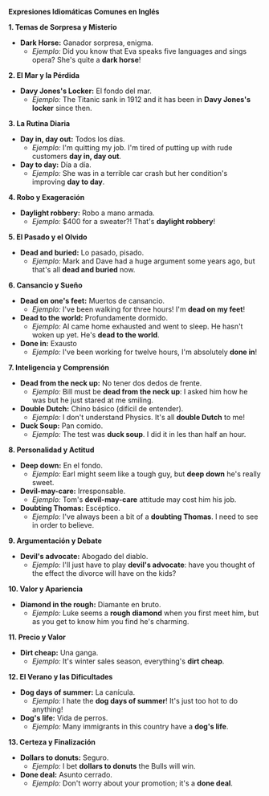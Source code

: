 

**Expresiones Idiomáticas Comunes en Inglés**

**1. Temas de Sorpresa y Misterio**

*   **Dark Horse:** Ganador sorpresa, enigma.
    *   *Ejemplo:* Did you know that Eva speaks five languages and sings opera? She's quite a **dark horse**!

**2. El Mar y la Pérdida**

*   **Davy Jones's Locker:** El fondo del mar.
    *   *Ejemplo:* The Titanic sank in 1912 and it has been in **Davy Jones's locker** since then.

**3. La Rutina Diaria**

*   **Day in, day out:** Todos los días.
    *   *Ejemplo:* I'm quitting my job. I'm tired of putting up with rude customers **day in, day out**.
*   **Day to day:** Día a día.
    *   *Ejemplo:* She was in a terrible car crash but her condition's improving **day to day**.

**4. Robo y Exageración**

*   **Daylight robbery:** Robo a mano armada.
    *   *Ejemplo:* $400 for a sweater?! That's **daylight robbery**!

**5. El Pasado y el Olvido**

*   **Dead and buried:** Lo pasado, pisado.
    *   *Ejemplo:* Mark and Dave had a huge argument some years ago, but that's all **dead and buried** now.

**6. Cansancio y Sueño**

*   **Dead on one's feet:** Muertos de cansancio.
    *   *Ejemplo:* I've been walking for three hours! I'm **dead on my feet**!
*   **Dead to the world:** Profundamente dormido.
    *   *Ejemplo:* Al came home exhausted and went to sleep. He hasn't woken up yet. He's **dead to the world**.
*   **Done in:** Exausto
    *   *Ejemplo:* I've been working for twelve hours, I'm absolutely **done in**!

**7. Inteligencia y Comprensión**

*   **Dead from the neck up:** No tener dos dedos de frente.
    *   *Ejemplo:* Bill must be **dead from the neck up**: I asked him how he was but he just stared at me smiling.
*   **Double Dutch:** Chino básico (difícil de entender).
    *   *Ejemplo:* I don't understand Physics. It's all **double Dutch** to me!
*   **Duck Soup:** Pan comido.
    *   *Ejemplo:* The test was **duck soup**. I did it in les than half an hour.

**8. Personalidad y Actitud**

*   **Deep down:** En el fondo.
    *   *Ejemplo:* Earl might seem like a tough guy, but **deep down** he's really sweet.
*   **Devil-may-care:** Irresponsable.
    *   *Ejemplo:* Tom's **devil-may-care** attitude may cost him his job.
*   **Doubting Thomas:** Escéptico.
    *   *Ejemplo:* I've always been a bit of a **doubting Thomas**. I need to see in order to believe.

**9. Argumentación y Debate**

*   **Devil's advocate:** Abogado del diablo.
    *   *Ejemplo:* I'll just have to play **devil's advocate**: have you thought of the effect the divorce will have on the kids?

**10. Valor y Apariencia**

*   **Diamond in the rough:** Diamante en bruto.
    *   *Ejemplo:* Luke seems a **rough diamond** when you first meet him, but as you get to know him you find he's charming.

**11. Precio y Valor**

*   **Dirt cheap:** Una ganga.
    *   *Ejemplo:* It's winter sales season, everything's **dirt cheap**.

**12. El Verano y las Dificultades**

*   **Dog days of summer:** La canícula.
    *   *Ejemplo:* I hate the **dog days of summer**! It's just too hot to do anything!
*   **Dog's life:** Vida de perros.
    *   *Ejemplo:* Many immigrants in this country have a **dog's life**.

**13. Certeza y Finalización**

*   **Dollars to donuts:** Seguro.
    *   *Ejemplo:* I bet **dollars to donuts** the Bulls will win.
*   **Done deal:** Asunto cerrado.
    *   *Ejemplo:* Don't worry about your promotion; it's a **done deal**.

